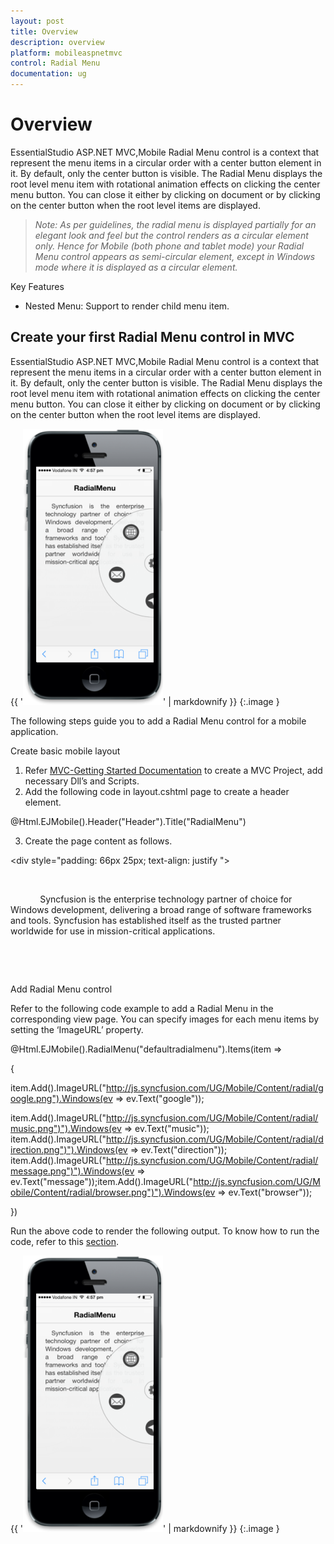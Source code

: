 ```yaml
---
layout: post
title: Overview
description: overview
platform: mobileaspnetmvc
control: Radial Menu
documentation: ug
---
```


# Overview

EssentialStudio ASP.NET MVC,Mobile Radial Menu control is a context that represent the menu items in a circular order with a center button element in it. By default, only the center button is visible. The Radial Menu displays the root level menu item with rotational animation effects on clicking the center menu button. You can close it either by clicking on document or by clicking on the center button when the root level items are displayed.

> _Note: As per guidelines, the radial menu is displayed partially for an elegant look and feel but the control renders as a circular element only. Hence for Mobile (both phone and tablet mode) your Radial Menu control appears as semi-circular element, except in Windows mode where it is displayed as a circular element._



Key Features

* Nested Menu: Support to render child menu item.
## Create your first Radial Menu control in MVC


EssentialStudio ASP.NET MVC,Mobile Radial Menu control is a context that represent the menu items in a circular order with a center button element in it. By default, only the center button is visible. The Radial Menu displays the root level menu item with rotational animation effects on clicking the center menu button. You can close it either by clicking on document or by clicking on the center button when the root level items are displayed.



{{ '![](Overview_images/Overview_img1.png)' | markdownify }}
{:.image }


The following steps guide you to add a Radial Menu control for a mobile application. 

Create basic mobile layout

1. Refer [MVC-Getting Started Documentation](http://help.syncfusion.com/ug/js/default.htm) to create a MVC Project, add necessary Dll’s and Scripts.
2. Add the following code in layout.cshtml page to create a header element.



@Html.EJMobile().Header("Header").Title("RadialMenu")



3. Create the page content as follows.



<div style="padding: 66px 25px; text-align: justify ">

        <p>

            Syncfusion is the enterprise technology partner of choice for Windows development, delivering a broad range of software frameworks and tools. Syncfusion has established itself as the trusted partner worldwide for use in mission-critical applications.

        </p>

    </div>



Add Radial Menu control

Refer to the following code example to add a Radial Menu in the corresponding view page. You can specify images for each menu items by setting the ‘ImageURL’ property.

@Html.EJMobile().RadialMenu("defaultradialmenu").Items(item =>

{

item.Add().ImageURL("http://js.syncfusion.com/UG/Mobile/Content/radial/google.png").Windows(ev => ev.Text("google"));

item.Add().ImageURL("http://js.syncfusion.com/UG/Mobile/Content/radial/music.png")").Windows(ev => ev.Text("music"));   item.Add().ImageURL("http://js.syncfusion.com/UG/Mobile/Content/radial/direction.png")").Windows(ev => ev.Text("direction"));    item.Add().ImageURL("http://js.syncfusion.com/UG/Mobile/Content/radial/message.png")").Windows(ev => ev.Text("message"));item.Add().ImageURL("http://js.syncfusion.com/UG/Mobile/Content/radial/browser.png")").Windows(ev => ev.Text("browser"));

})

Run the above code to render the following output. To know how to run the code, refer to this [section](http://help.syncfusion.com/ug/js/default.htm).

{{ '![](Overview_images/Overview_img2.png)' | markdownify }}
{:.image }


